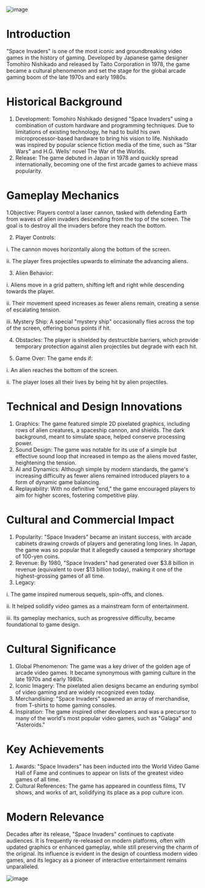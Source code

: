 ![image](https://github.com/user-attachments/assets/4da73393-0b5d-495b-aa9b-359564c57dca) 

# Introduction
"Space Invaders" is one of the most iconic and groundbreaking video games in the history of gaming. Developed by Japanese game designer Tomohiro Nishikado and released by Taito Corporation in 1978, the game became a cultural phenomenon and set the stage for the global arcade gaming boom of the late 1970s and early 1980s.

# Historical Background
1. Development: Tomohiro Nishikado designed "Space Invaders" using a combination of custom hardware and programming techniques. Due to limitations of existing technology, he had to build his own microprocessor-based hardware to bring his vision to life. Nishikado was inspired by popular science fiction media of the time, such as "Star Wars" and H.G. Wells' novel The War of the Worlds.
2. Release: The game debuted in Japan in 1978 and quickly spread internationally, becoming one of the first arcade games to achieve mass popularity.

# Gameplay Mechanics

1.Objective: Players control a laser cannon, tasked with defending Earth from waves of alien invaders descending from the top of the screen. The goal is to destroy all the invaders before they reach the bottom.

2. Player Controls:

i. The cannon moves horizontally along the bottom of the screen.

ii. The player fires projectiles upwards to eliminate the advancing aliens.

3. Alien Behavior:

i. Aliens move in a grid pattern, shifting left and right while descending towards the player.

ii. Their movement speed increases as fewer aliens remain, creating a sense of escalating tension.

iii. Mystery Ship: A special "mystery ship" occasionally flies across the top of the screen, offering bonus points if hit.

4. Obstacles: The player is shielded by destructible barriers, which provide temporary protection against alien projectiles but degrade with each hit.

5. Game Over: The game ends if:

i. An alien reaches the bottom of the screen.

ii. The player loses all their lives by being hit by alien projectiles.

# Technical and Design Innovations

1. Graphics: The game featured simple 2D pixelated graphics, including rows of alien creatures, a spaceship cannon, and shields. The dark background, meant to simulate space, helped conserve processing power.
2. Sound Design: The game was notable for its use of a simple but effective sound loop that increased in tempo as the aliens moved faster, heightening the tension.
3. AI and Dynamics: Although simple by modern standards, the game's increasing difficulty as fewer aliens remained introduced players to a form of dynamic game balancing.
4. Replayability: With no definitive "end," the game encouraged players to aim for higher scores, fostering competitive play.

# Cultural and Commercial Impact

1. Popularity: "Space Invaders" became an instant success, with arcade cabinets drawing crowds of players and generating long lines. In Japan, the game was so popular that it allegedly caused a temporary shortage of 100-yen coins.
2. Revenue: By 1980, "Space Invaders" had generated over $3.8 billion in revenue (equivalent to over $13 billion today), making it one of the highest-grossing games of all time.
3. Legacy:

i. The game inspired numerous sequels, spin-offs, and clones.

ii. It helped solidify video games as a mainstream form of entertainment.

iii. Its gameplay mechanics, such as progressive difficulty, became foundational to game design.

# Cultural Significance

1. Global Phenomenon: The game was a key driver of the golden age of arcade video games. It became synonymous with gaming culture in the late 1970s and early 1980s.
2. Iconic Imagery: The pixelated alien designs became an enduring symbol of video gaming and are widely recognized even today.
3. Merchandising: "Space Invaders" spawned an array of merchandise, from T-shirts to home gaming consoles.
4. Inspiration: The game inspired other developers and was a precursor to many of the world's most popular video games, such as "Galaga" and "Asteroids."

# Key Achievements

1. Awards: "Space Invaders" has been inducted into the World Video Game Hall of Fame and continues to appear on lists of the greatest video games of all time.
2. Cultural References: The game has appeared in countless films, TV shows, and works of art, solidifying its place as a pop culture icon.

# Modern Relevance

Decades after its release, "Space Invaders" continues to captivate audiences. It is frequently re-released on modern platforms, often with updated graphics or enhanced gameplay, while still preserving the charm of the original. Its influence is evident in the design of countless modern video games, and its legacy as a pioneer of interactive entertainment remains unparalleled.

![image](https://github.com/user-attachments/assets/df9a1109-8cc0-4bcb-8c49-0a3cd006274a)
